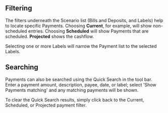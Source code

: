 ## Filtering ##

The filters underneath the Scenario list (Bills and Deposits, and Labels) help to locate specific Payments. Choosing **Current**, for example, will show non-scheduled entries. Choosing **Scheduled** will show Payments that are scheduled. **Projected** shows the cashflow.

Selecting one or more Labels will narrow the Payment list to the selected Labels.

## Searching ##

Payments can also be searched using the Quick Search in the tool bar. Enter a payment amount, description, payee, date, or label; select 'Show Payments matching' and any matching payments will be shown.

To clear the Quick Search results, simply click back to the Current, Scheduled, or Projected payment filter.